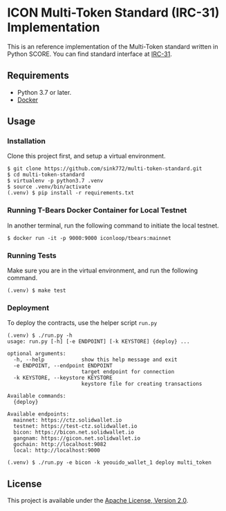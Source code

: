 # ICON Multi-Token Standard (IRC-31) Implementation

This is an reference implementation of the Multi-Token standard written in Python SCORE.
You can find standard interface at [IRC-31](https://github.com/icon-project/IIPs/blob/master/IIPS/iip-31.md).

## Requirements

- Python 3.7 or later.
- [Docker](https://docs.docker.com)

## Usage

### Installation

Clone this project first, and setup a virtual environment.

```
$ git clone https://github.com/sink772/multi-token-standard.git
$ cd multi-token-standard
$ virtualenv -p python3.7 .venv
$ source .venv/bin/activate
(.venv) $ pip install -r requirements.txt
```

### Running T-Bears Docker Container for Local Testnet

In another terminal, run the following command to initiate the local testnet.

```
$ docker run -it -p 9000:9000 iconloop/tbears:mainnet
```

### Running Tests

Make sure you are in the virtual environment, and run the following command.

```
(.venv) $ make test
```

### Deployment

To deploy the contracts, use the helper script `run.py`

```
(.venv) $ ./run.py -h
usage: run.py [-h] [-e ENDPOINT] [-k KEYSTORE] {deploy} ...

optional arguments:
  -h, --help            show this help message and exit
  -e ENDPOINT, --endpoint ENDPOINT
                        target endpoint for connection
  -k KEYSTORE, --keystore KEYSTORE
                        keystore file for creating transactions

Available commands:
  {deploy}

Available endpoints:
  mainnet: https://ctz.solidwallet.io
  testnet: https://test-ctz.solidwallet.io
  bicon: https://bicon.net.solidwallet.io
  gangnam: https://gicon.net.solidwallet.io
  gochain: http://localhost:9082
  local: http://localhost:9000

(.venv) $ ./run.py -e bicon -k yeouido_wallet_1 deploy multi_token
```

## License

This project is available under the [Apache License, Version 2.0](http://www.apache.org/licenses/LICENSE-2.0).

